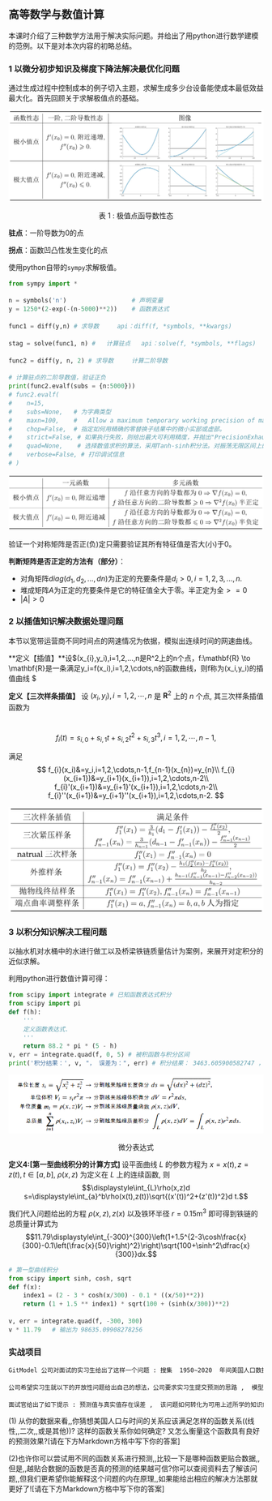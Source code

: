 ## 高等数学与数值计算



本课时介绍了三种数学方法用于解决实际问题。并给出了用python进行数学建模的范例。以下是对本次内容的初略总结。

### 1 以微分初步知识及梯度下降法解决最优化问题

通过生成过程中控制成本的例子切入主题，求解生成多少台设备能使成本最低效益最大化。首先回顾关于求解极值点的基础。

![1-2](./images/1-2.png)

<center>表 1 : 极值点函导数性态</center>

**驻点**：一阶导数为0的点

**拐点**：函数凹凸性发生变化的点



使用python自带的`sympy`求解极值。

```python
from sympy import *

n = symbols('n')                  # 声明变量
y = 1250*(2-exp(-(n-5000)**2))    # 函数表达式

func1 = diff(y,n) # 求导数     api：diff(f, *symbols, **kwargs)

stag = solve(func1, n) #   计算驻点   api：solve(f, *symbols, **flags)

func2 = diff(y, n, 2) # 求导数     计算二阶导数

# 计算驻点的二阶导数值，验证正负
print(func2.evalf(subs = {n:5000}))  
# func2.evalf(
#    n=15,
#    subs=None,   # 为字典类型
#    maxn=100,    #   Allow a maximum temporary working precision of maxn digits.
#    chop=False,  # 指定如何用精确的零替换子结果中的微小实部或虚部。
#    strict=False, # 如果执行失败，则给出最大可利用精度，并抛出"PrecisionExhausted"
#    quad=None,    # 选择数值求积的算法，采用Tanh-sinh积分法。对振荡无限区间上的积分，尝试' ' quad='osc' '
#    verbose=False, # 打印调试信息
# )
```



![1-10](.\images\1-10.png)

验证一个对称矩阵是否正(负)定只需要验证其所有特征值是否大(小)于0。

**判断矩阵是否正定的方法有（部分）**：

- 对角矩阵$diag(d_{1},d_{2},...,d{n})$为正定的充要条件是$d_{i}>0, i=1,2,3,...,n$.
- 堆成矩阵$A$为正定的充要条件是它的特征值全大于零。半正定为全$>=0$
- $|A|>0$



### 2 以插值知识解决数据处理问题

本节以宽带运营商不同时间点的网速情况为依据，模拟出连续时间的网速曲线。

**定义【插值】**设$(x_{i},y_i),i=1,2,...,n是R^2上的n个点，f:\mathbf{R} \to \mathbf{R}是一条满足y_i=f(x_i),i=1,2,\cdots,n的函数曲线，则f称为(x_i,y_i)的插值曲线 $

**定义【三次样条插值】** 设 $(x_i,y_i),i=1,2,\cdots,n$ 是 $\mathbf{R}^2$ 上的 $n$ 个点$,$ 其三次样条插值函数为

​	$$ f_i(t)=s_{i,0}+s_{i,1}t+s_{i,2}t^2+s_{i,3}t^3,i=1,2,\cdots, n-1, $$ 

满足
$$ f_{i}(x_i)&=y_i,i=1,2,\cdots,n-1,f_{n-1}(x_{n})=y_{n}\\
 	 f_{i}(x_{i+1})&=y_{i+1}(x_{i+1}),i=1,2,\cdots,n-2\\
 	f_{i}'(x_{i+1})&=y_{i+1}'(x_{i+1}),i=1,2,\cdots,n-2\\
 		f_{i}''(x_{i+1})&=y_{i+1}''(x_{i+1}),i=1,2,\cdots,n-2. $$

![image-20220614102600982](.\images\1-11.png)



### 3 以积分知识解决工程问题

以抽水机对水桶中的水进行做工以及桥梁铁链质量估计为案例，来展开对定积分的近似求解。

利用python进行数值计算可得：

```python
from scipy import integrate # 已知函数表达式积分
from scipy import pi
def f(h):
    '''
    定义函数表达式.
    '''
    return 88.2 * pi * (5 - h)
v, err = integrate.quad(f, 0, 5) # 被积函数与积分区间
print('积分结果：', v, "， 误差为：", err) # 积分结果： 3463.605900582747 ， 误差为： 3.8453750190545164e-11
```



![image-20220614103241065](.\images\1-12.png)

<center>微分表达式</center>

<strong> 定义4:[第一型曲线积分的计算方式] </strong> 
设平面曲线 $L$ 的参数方程为 $x=x(t),z=z(t),t\in [a,b],$ $\rho(x,z)$ 为定义在 $L$ 上的连续函数$,$ 则
	$$\displaystyle\int_{L}\rho(x,z)d s=\displaystyle\int_{a}^b\rho(x(t),z(t))\sqrt{(x'(t))^2+(z'(t))^2}d t.$$ 

我们代入问题给出的方程 $\rho(x,z),z(x)$ 以及铁环半径 $r=0.15 \mathrm{m}^3$ 即可得到铁链的总质量计算式为
$$11.79\displaystyle\int_{-300}^{300}\left(1+1.5^{2-3\cosh\frac{x}{300}-0.1\left(\frac{x}{50}\right)^2}\right)\sqrt{100+\sinh^2\dfrac{x}{300}}dx.$$

```python
# 第一型曲线积分
from scipy import sinh, cosh, sqrt
def f(x):
    index1 = (2 - 3 * cosh(x/300) - 0.1 * ((x/50)**2))
    return (1 + 1.5 ** index1) * sqrt(100 + (sinh(x/300))**2)

v, err = integrate.quad(f, -300, 300)
v * 11.79   # 输出为 98635.09908278256
```



### 实战项目

```tex
GitModel 公司对面试的实习生给出了这样一个问题 : 搜集  1950∼2020  年间美国人口数据 ,  猜测其满足的函数关系 ,  并综合数据预测美国  2030  年的人口数.

公司希望实习生就以下的开放性问题给出自己的想法，公司要求实习生提交预测的思路 ,  模型 ,  算法以及结果.

面试官给出了如下提示 : 预测值与真实值存在误差 ,  该问题如何转化为可用上述所学的知识解决的问题呢?
```

(1) 从你的数据来看,,你猜想美国人口与时间的关系应该满足怎样的函数关系((线性,,二次,,或是其他))? 这样的函数关系你如何确定? 又怎么衡量这个函数具有良好的预测效果?[请在下方Markdown方格中写下你的答案]

> 



(2)也许你可以尝试用不同的函数关系进行预测,,比较一下是哪种函数更贴合数据,,但是,,越贴合数据的函数是否真的预测的结果越可信?你可以查阅资料去了解该问题,,但我们更希望你能解释这个问题的内在原理,,如果能给出相应的解决方法那就更好了![请在下方Markdown方格中写下你的答案]

> 








